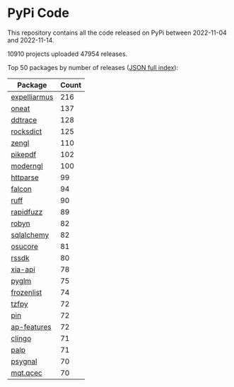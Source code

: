 # PyPi Code

This repository contains all the code released on PyPi between 2022-11-04 and 2022-11-14.

10910 projects uploaded 47954 releases. 

Top 50 packages by number of releases ([JSON full index](./index.json)):

| Package   | Count |
|-----------|-------|
| [expelliarmus](https://github.com/pypi-data/pypi-code-139/tree/import/expelliarmus) | 216 |
| [oneat](https://github.com/pypi-data/pypi-code-139/tree/import/oneat) | 137 |
| [ddtrace](https://github.com/pypi-data/pypi-code-139/tree/import/ddtrace) | 128 |
| [rocksdict](https://github.com/pypi-data/pypi-code-139/tree/import/rocksdict) | 125 |
| [zengl](https://github.com/pypi-data/pypi-code-139/tree/import/zengl) | 110 |
| [pikepdf](https://github.com/pypi-data/pypi-code-139/tree/import/pikepdf) | 102 |
| [moderngl](https://github.com/pypi-data/pypi-code-139/tree/import/moderngl) | 100 |
| [httparse](https://github.com/pypi-data/pypi-code-139/tree/import/httparse) | 99 |
| [falcon](https://github.com/pypi-data/pypi-code-139/tree/import/falcon) | 94 |
| [ruff](https://github.com/pypi-data/pypi-code-139/tree/import/ruff) | 90 |
| [rapidfuzz](https://github.com/pypi-data/pypi-code-139/tree/import/rapidfuzz) | 89 |
| [robyn](https://github.com/pypi-data/pypi-code-139/tree/import/robyn) | 82 |
| [sqlalchemy](https://github.com/pypi-data/pypi-code-139/tree/import/sqlalchemy) | 82 |
| [osucore](https://github.com/pypi-data/pypi-code-139/tree/import/osucore) | 81 |
| [rssdk](https://github.com/pypi-data/pypi-code-139/tree/import/rssdk) | 80 |
| [xia-api](https://github.com/pypi-data/pypi-code-139/tree/import/xia-api) | 78 |
| [pyglm](https://github.com/pypi-data/pypi-code-139/tree/import/pyglm) | 75 |
| [frozenlist](https://github.com/pypi-data/pypi-code-139/tree/import/frozenlist) | 74 |
| [tzfpy](https://github.com/pypi-data/pypi-code-139/tree/import/tzfpy) | 72 |
| [pin](https://github.com/pypi-data/pypi-code-139/tree/import/pin) | 72 |
| [ap-features](https://github.com/pypi-data/pypi-code-139/tree/import/ap-features) | 72 |
| [clingo](https://github.com/pypi-data/pypi-code-139/tree/import/clingo) | 71 |
| [palp](https://github.com/pypi-data/pypi-code-139/tree/import/palp) | 71 |
| [psygnal](https://github.com/pypi-data/pypi-code-139/tree/import/psygnal) | 70 |
| [mqt.qcec](https://github.com/pypi-data/pypi-code-139/tree/import/mqt.qcec) | 70 |

